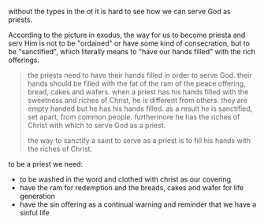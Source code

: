 without the types in the ot it is hard
to see how we can serve God as priests.

According to the picture in exodus, the way for us to become priesta and serv Him is not to be "ordained" or have some kind of consecration, but to be "sanctified", which literally means to "have our hands filled" with the rich offerings.

> the priests need to have their hands filled in order to serve God. their hands should be filled with the fat of the ram of the peace offering, bread, cakes and wafers. when a priest has his hands filled with the sweetness and riches of Christ, he is different from others. they are empty handed but he has his hands filled. as a result he is sanctified, set apart, from common people. furthermore he has the riches of Christ with which to serve God as a priest.
>
> the way to sanctify a saint to serve as a priest is to fill his hands with the riches of Christ.

to be a priest we need:
- to be washed in the word and clothed with christ as our covering
- have the ram for redemption and the breads, cakes and wafer for life generation
- have the sin offering as a continual warning and reminder that we have a sinful life
